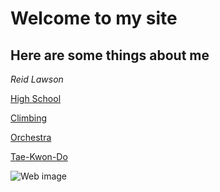 # **Welcome to my site**
## Here are some things about me
_Reid Lawson_

[High School](https://github.com/rlawson8/Github-repo/blob/master/Marquette)

[Climbing]()

[Orchestra](https://github.com/rlawson8/Github-repo/blob/master/Orchestra)

[Tae-Kwon-Do]()



![Web image](https://thumbor.forbes.com/thumbor/960x0/https%3A%2F%2Fspecials-images.forbesimg.com%2Fdam%2Fimageserve%2F1054715900%2F960x0.jpg%3Ffit%3Dscale)

